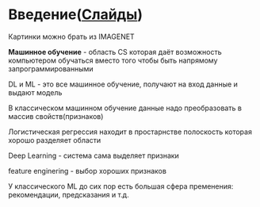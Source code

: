 # Введение([Слайды](https://www.dropbox.com/s/veif179mw6cdp2v/Lecture%201%20-%20Intro.pptx?dl=0))

Картинки можно брать из IMAGENET

**Машинное обучение** - область CS которая даёт возможность компьютером обучаться вместо того чтобы быть напрямому запрограммированными

DL и ML - это все машинное обучение, получают на вход данные и выдают модель

В классическом машинном обучение данные надо преобразовать в массив свойств(признаков)

Логистическая регрессия находит в простарнстве полоскость которая хорошо разделяет области

Deep Learning - система сама выделяет признаки

feature enginering - выбор хороших признаков

У классического ML до сих пор есть большая сфера пременения: рекомендации, предсказания и т.д.
